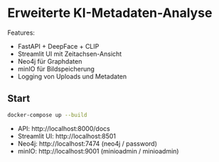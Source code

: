 # Erweiterte KI-Metadaten-Analyse

Features:
- FastAPI + DeepFace + CLIP
- Streamlit UI mit Zeitachsen-Ansicht
- Neo4j für Graphdaten
- minIO für Bildspeicherung
- Logging von Uploads und Metadaten

## Start

```bash
docker-compose up --build
```

- API: http://localhost:8000/docs
- Streamlit UI: http://localhost:8501
- Neo4j: http://localhost:7474 (neo4j / password)
- minIO: http://localhost:9001 (minioadmin / minioadmin)
